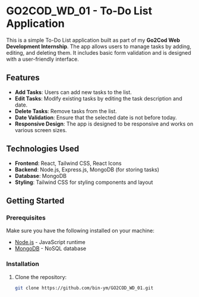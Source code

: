 # GO2COD_WD_01 - To-Do List Application

This is a simple To-Do List application built as part of my **Go2Cod Web Development Internship**. The app allows users to manage tasks by adding, editing, and deleting them. It includes basic form validation and is designed with a user-friendly interface.

## Features

- **Add Tasks**: Users can add new tasks to the list.
- **Edit Tasks**: Modify existing tasks by editing the task description and date.
- **Delete Tasks**: Remove tasks from the list.
- **Date Validation**: Ensure that the selected date is not before today.
- **Responsive Design**: The app is designed to be responsive and works on various screen sizes.

## Technologies Used

- **Frontend**: React, Tailwind CSS, React Icons
- **Backend**: Node.js, Express.js, MongoDB (for storing tasks)
- **Database**: MongoDB
- **Styling**: Tailwind CSS for styling components and layout

## Getting Started

### Prerequisites

Make sure you have the following installed on your machine:

- [Node.js](https://nodejs.org/) - JavaScript runtime
- [MongoDB](https://www.mongodb.com/try/download/community) - NoSQL database

### Installation

1. Clone the repository:

   ```bash
   git clone https://github.com/bin-ym/GO2COD_WD_01.git
